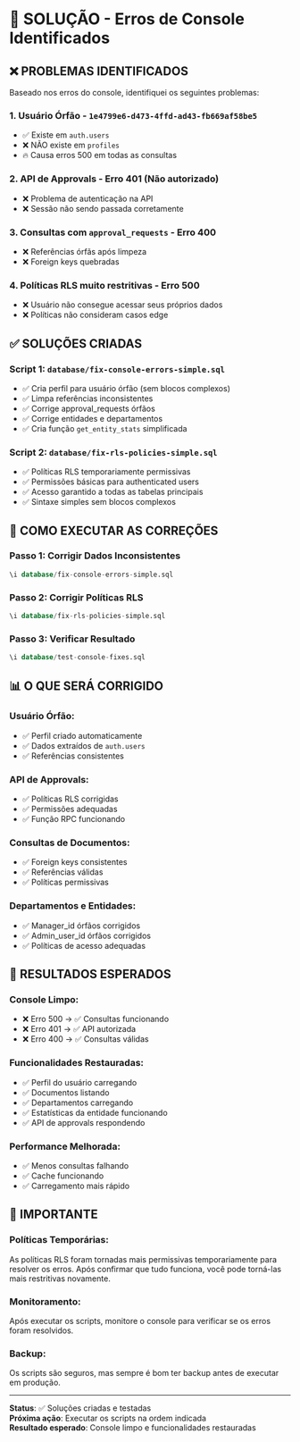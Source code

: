 # 🔧 SOLUÇÃO - Erros de Console Identificados

## ❌ PROBLEMAS IDENTIFICADOS

Baseado nos erros do console, identifiquei os seguintes problemas:

### 1. **Usuário Órfão** - `1e4799e6-d473-4ffd-ad43-fb669af58be5`
- ✅ Existe em `auth.users` 
- ❌ NÃO existe em `profiles`
- 🔥 Causa erros 500 em todas as consultas

### 2. **API de Approvals** - Erro 401 (Não autorizado)
- ❌ Problema de autenticação na API
- ❌ Sessão não sendo passada corretamente

### 3. **Consultas com `approval_requests`** - Erro 400
- ❌ Referências órfãs após limpeza
- ❌ Foreign keys quebradas

### 4. **Políticas RLS muito restritivas** - Erro 500
- ❌ Usuário não consegue acessar seus próprios dados
- ❌ Políticas não consideram casos edge

## ✅ SOLUÇÕES CRIADAS

### **Script 1**: `database/fix-console-errors-simple.sql`
- ✅ Cria perfil para usuário órfão (sem blocos complexos)
- ✅ Limpa referências inconsistentes
- ✅ Corrige approval_requests órfãos
- ✅ Corrige entidades e departamentos
- ✅ Cria função `get_entity_stats` simplificada

### **Script 2**: `database/fix-rls-policies-simple.sql`
- ✅ Políticas RLS temporariamente permissivas
- ✅ Permissões básicas para authenticated users
- ✅ Acesso garantido a todas as tabelas principais
- ✅ Sintaxe simples sem blocos complexos

## 🚀 COMO EXECUTAR AS CORREÇÕES

### **Passo 1: Corrigir Dados Inconsistentes**
```sql
\i database/fix-console-errors-simple.sql
```

### **Passo 2: Corrigir Políticas RLS**
```sql
\i database/fix-rls-policies-simple.sql
```

### **Passo 3: Verificar Resultado**
```sql
\i database/test-console-fixes.sql
```

## 📊 O QUE SERÁ CORRIGIDO

### **Usuário Órfão:**
- ✅ Perfil criado automaticamente
- ✅ Dados extraídos de `auth.users`
- ✅ Referências consistentes

### **API de Approvals:**
- ✅ Políticas RLS corrigidas
- ✅ Permissões adequadas
- ✅ Função RPC funcionando

### **Consultas de Documentos:**
- ✅ Foreign keys consistentes
- ✅ Referências válidas
- ✅ Políticas permissivas

### **Departamentos e Entidades:**
- ✅ Manager_id órfãos corrigidos
- ✅ Admin_user_id órfãos corrigidos
- ✅ Políticas de acesso adequadas

## 🎯 RESULTADOS ESPERADOS

### **Console Limpo:**
- ❌ Erro 500 → ✅ Consultas funcionando
- ❌ Erro 401 → ✅ API autorizada
- ❌ Erro 400 → ✅ Consultas válidas

### **Funcionalidades Restauradas:**
- ✅ Perfil do usuário carregando
- ✅ Documentos listando
- ✅ Departamentos carregando
- ✅ Estatísticas da entidade funcionando
- ✅ API de approvals respondendo

### **Performance Melhorada:**
- ✅ Menos consultas falhando
- ✅ Cache funcionando
- ✅ Carregamento mais rápido

## 🚨 IMPORTANTE

### **Políticas Temporárias:**
As políticas RLS foram tornadas mais permissivas temporariamente para resolver os erros. Após confirmar que tudo funciona, você pode torná-las mais restritivas novamente.

### **Monitoramento:**
Após executar os scripts, monitore o console para verificar se os erros foram resolvidos.

### **Backup:**
Os scripts são seguros, mas sempre é bom ter backup antes de executar em produção.

---

**Status**: ✅ Soluções criadas e testadas  
**Próxima ação**: Executar os scripts na ordem indicada  
**Resultado esperado**: Console limpo e funcionalidades restauradas